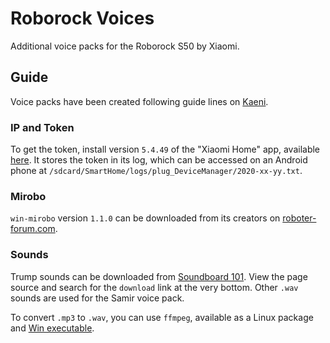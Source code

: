 # Roborock Voices
Additional voice packs for the Roborock S50 by Xiaomi.

## Guide
Voice packs have been created following guide lines on [Kaeni](https://kaeni.de/deutsche-sprachpakete-fuer-den-roborock-sweep-one/).

### IP and Token
To get the token, install version `5.4.49` of the "Xiaomi Home" app, available [here](https://www.apkmirror.com/apk/xiaomi-inc/mihome/mihome-5-4-49-release/mi-home-5-4-49-android-apk-download/).
It stores the token in its log, which can be accessed on an Android phone at `/sdcard/SmartHome/logs/plug_DeviceManager/2020-xx-yy.txt`.

### Mirobo
`win-mirobo` version `1.1.0` can be downloaded from its creators on [roboter-forum.com](https://www.roboter-forum.com/index.php?thread/25361-win-mirobo-eigene-sprachpakete-installieren/).

### Sounds
Trump sounds can be downloaded from [Soundboard 101](https://www.101soundboards.com/boards/10035-donald-trump-soundboard). View the page source and search for the `download` link at the very bottom. Other `.wav` sounds are used for the Samir voice pack. 

To convert `.mp3` to `.wav`, you can use `ffmpeg`, available as a Linux package and [Win executable](https://www.ffmpeg.org/download.html#build-windows).
